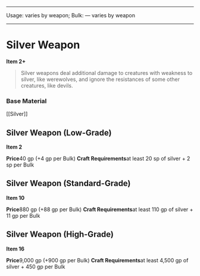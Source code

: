 
---
Usage: varies by weapon;
Bulk: — varies by weapon


---

# Silver Weapon

**Item 2+**

> Silver weapons deal additional damage to creatures with weakness to silver, like werewolves, and ignore the resistances of some other creatures, like devils.

### Base Material

[[Silver]]

## Silver Weapon (Low-Grade)

**Item 2**

**Price**40 gp (+4 gp per Bulk)
**Craft Requirements**at least 20 sp of silver + 2 sp per Bulk

## Silver Weapon (Standard-Grade)

**Item 10**

**Price**880 gp (+88 gp per Bulk)
**Craft Requirements**at least 110 gp of silver + 11 gp per Bulk

## Silver Weapon (High-Grade)

**Item 16**

**Price**9,000 gp (+900 gp per Bulk)
**Craft Requirements**at least 4,500 gp of silver + 450 gp per Bulk
